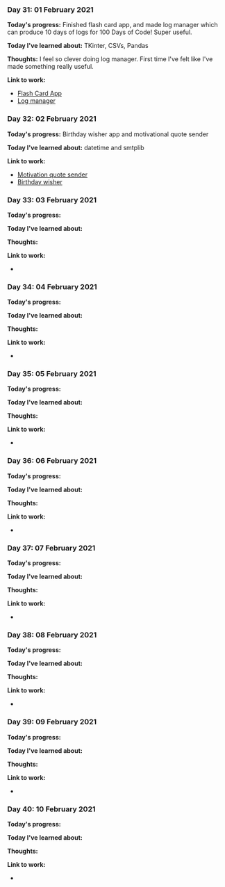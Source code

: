 
### Day 31: 01 February 2021
**Today's progress:** Finished flash card app, and made log manager which can produce 10 days of logs for 100 Days of 
Code! Super useful.
    
**Today I've learned about:** TKinter, CSVs, Pandas
    
**Thoughts:** I feel so clever doing log manager. First time I've felt like I've made something really useful.
    
**Link to work:**

* [Flash Card App](https://github.com/bethpritchard/100DaysOfCodeBootcamp/blob/master/Day31/flash_card_main.py)
* [Log manager](log_manager.py)
    

    
### Day 32: 02 February 2021
**Today's progress:** Birthday wisher app and motivational quote sender
    
**Today I've learned about:** datetime and smtplib
    
**Link to work:**

* [Motivation quote sender](https://github.com/bethpritchard/100DaysOfCodeBootcamp/blob/master/Day32/motivational_quotes/main_motivational_quotes.py)
* [Birthday wisher](https://github.com/bethpritchard/100DaysOfCodeBootcamp/blob/master/Day32/birthday_wisher/birthday_wisher_main.py)    

    

    
### Day 33: 03 February 2021
**Today's progress:**
    
**Today I've learned about:**
    
**Thoughts:**
    
**Link to work:**

* [](https://github.com/bethpritchard/100DaysOfCodeBootcamp/blob/master/)
    

    
### Day 34: 04 February 2021
**Today's progress:**
    
**Today I've learned about:**
    
**Thoughts:**
    
**Link to work:**

* [](https://github.com/bethpritchard/100DaysOfCodeBootcamp/blob/master/)
    

    
### Day 35: 05 February 2021
**Today's progress:**
    
**Today I've learned about:**
    
**Thoughts:**
    
**Link to work:**

* [](https://github.com/bethpritchard/100DaysOfCodeBootcamp/blob/master/)
    

    
### Day 36: 06 February 2021
**Today's progress:**
    
**Today I've learned about:**
    
**Thoughts:**
    
**Link to work:**

* [](https://github.com/bethpritchard/100DaysOfCodeBootcamp/blob/master/)
    

    
### Day 37: 07 February 2021
**Today's progress:**
    
**Today I've learned about:**
    
**Thoughts:**
    
**Link to work:**

* [](https://github.com/bethpritchard/100DaysOfCodeBootcamp/blob/master/)
    

    
### Day 38: 08 February 2021
**Today's progress:**
    
**Today I've learned about:**
    
**Thoughts:**
    
**Link to work:**

* [](https://github.com/bethpritchard/100DaysOfCodeBootcamp/blob/master/)
    

    
### Day 39: 09 February 2021
**Today's progress:**
    
**Today I've learned about:**
    
**Thoughts:**
    
**Link to work:**

* [](https://github.com/bethpritchard/100DaysOfCodeBootcamp/blob/master/)
    

    
### Day 40: 10 February 2021
**Today's progress:**
    
**Today I've learned about:**
    
**Thoughts:**
    
**Link to work:**

* [](https://github.com/bethpritchard/100DaysOfCodeBootcamp/blob/master/)
    

    